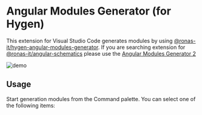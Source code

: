 # Angular Modules Generator (for Hygen)

This extension for Visual Studio Code generates modules by using [@ronas-it/hygen-angular-modules-generator](@ronas-it/hygen-angular-modules-generator). If you are searching extension for [@ronas-it/angular-schematics](@ronas-it/angular-schematics) please use the [Angular Modules Generator 2](https://marketplace.visualstudio.com/items?itemName=wills0n.angular-modules-generator2)

![demo](https://github.com/Goodmain/vscode-angular-modules-generator/raw/main/images/plugin.gif)

## Usage

Start generation modules from the Command palette. You can select one of the following items:




